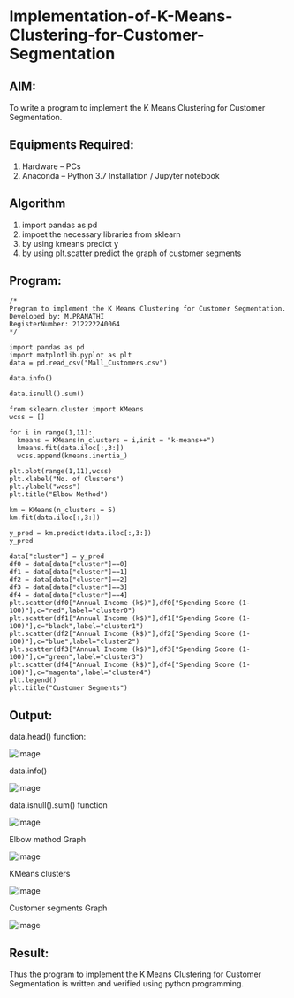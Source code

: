 # Implementation-of-K-Means-Clustering-for-Customer-Segmentation

## AIM:
To write a program to implement the K Means Clustering for Customer Segmentation.

## Equipments Required:
1. Hardware – PCs
2. Anaconda – Python 3.7 Installation / Jupyter notebook

## Algorithm
1. import pandas as pd
2. impoet the necessary libraries from sklearn
3. by using kmeans predict y
4. by using plt.scatter predict the graph of customer segments

## Program:
```
/*
Program to implement the K Means Clustering for Customer Segmentation.
Developed by: M.PRANATHI
RegisterNumber: 212222240064
*/

import pandas as pd
import matplotlib.pyplot as plt
data = pd.read_csv("Mall_Customers.csv")

data.info()

data.isnull().sum()

from sklearn.cluster import KMeans
wcss = []

for i in range(1,11):
  kmeans = KMeans(n_clusters = i,init = "k-means++")
  kmeans.fit(data.iloc[:,3:])
  wcss.append(kmeans.inertia_)
  
plt.plot(range(1,11),wcss)
plt.xlabel("No. of Clusters")
plt.ylabel("wcss")
plt.title("Elbow Method")

km = KMeans(n_clusters = 5)
km.fit(data.iloc[:,3:])

y_pred = km.predict(data.iloc[:,3:])
y_pred

data["cluster"] = y_pred
df0 = data[data["cluster"]==0]
df1 = data[data["cluster"]==1]
df2 = data[data["cluster"]==2]
df3 = data[data["cluster"]==3]
df4 = data[data["cluster"]==4]
plt.scatter(df0["Annual Income (k$)"],df0["Spending Score (1-100)"],c="red",label="cluster0")
plt.scatter(df1["Annual Income (k$)"],df1["Spending Score (1-100)"],c="black",label="cluster1")
plt.scatter(df2["Annual Income (k$)"],df2["Spending Score (1-100)"],c="blue",label="cluster2")
plt.scatter(df3["Annual Income (k$)"],df3["Spending Score (1-100)"],c="green",label="cluster3")
plt.scatter(df4["Annual Income (k$)"],df4["Spending Score (1-100)"],c="magenta",label="cluster4")
plt.legend()
plt.title("Customer Segments")

```

## Output:
data.head() function:

![image](https://github.com/MavillaPranathi/Implementation-of-K-Means-Clustering-for-Customer-Segmentation/assets/118343610/552ddfd5-594f-455d-9810-ffa6d8065a92)

data.info()

![image](https://github.com/MavillaPranathi/Implementation-of-K-Means-Clustering-for-Customer-Segmentation/assets/118343610/b0c1eed9-a891-492b-9434-a30f05930a26)

data.isnull().sum() function

![image](https://github.com/MavillaPranathi/Implementation-of-K-Means-Clustering-for-Customer-Segmentation/assets/118343610/c45165ff-ee84-432f-bfc7-764cbf36669f)

Elbow method Graph

![image](https://github.com/MavillaPranathi/Implementation-of-K-Means-Clustering-for-Customer-Segmentation/assets/118343610/c76df224-2d9a-4365-a8c0-4b8ff1cd7194)

KMeans clusters

![image](https://github.com/MavillaPranathi/Implementation-of-K-Means-Clustering-for-Customer-Segmentation/assets/118343610/d846f8f2-7b50-470e-8ae6-f035bd153879)

 Customer segments Graph
 
![image](https://github.com/MavillaPranathi/Implementation-of-K-Means-Clustering-for-Customer-Segmentation/assets/118343610/617ae534-8e1c-4a5d-af98-432bd6d9ad45)


## Result:
Thus the program to implement the K Means Clustering for Customer Segmentation is written and verified using python programming.

